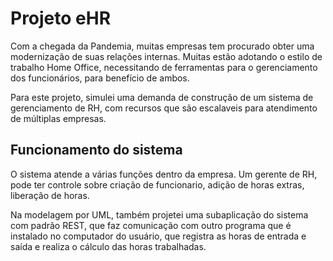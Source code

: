 # Projeto eHR

Com a chegada da Pandemia, muitas empresas tem procurado obter uma modernização de suas relações internas. Muitas estão adotando o estilo de trabalho Home Office, necessitando de ferramentas para o gerenciamento dos funcionários, para benefício de ambos.

Para este projeto, simulei uma demanda de construção de um sistema de gerenciamento de RH, com recursos que são escalaveis para atendimento de múltiplas empresas.

## Funcionamento do sistema

O sistema atende a várias funções dentro da empresa. Um gerente de RH, pode ter controle sobre criação de funcionario, adição de horas extras, liberação de horas. 

Na modelagem por UML, também projetei uma subaplicação do sistema com padrão REST, que faz comunicação com outro programa que é instalado no computador do usuário, que registra as horas de entrada e saída e realiza o cálculo das horas trabalhadas.